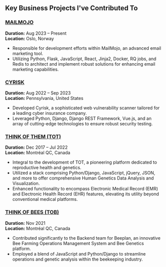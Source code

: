 ## Key Business Projects I've Contributed To


### [MAILMOJO](https://mailmojo.no/)
**Duration:** Aug 2023 – Present  
**Location:** Oslo, Norway

- Responsible for development efforts within MailMojo, an advanced email marketing tool.
- Utilizing Python, Flask, JavaScript, React, Jinja2, Docker, RQ jobs, and Redis to architect and implement robust solutions for enhancing email marketing capabilities.


### [CYRISK](https://cyrisk.com/)
**Duration:** Aug 2022 – Sep 2023  
**Location:** Pennsylvania, United States  

- Developed Cyrisk, a sophisticated web vulnerability scanner tailored for a leading cyber insurance company.
- Leveraged Python, Django, Django REST Framework, Vue.js, and an array of cutting-edge technologies to ensure robust security testing.

### [THINK OF THEM (TOT)](https://thinkofthem.com/)
**Duration:** Dec 2017 – Jul 2022  
**Location:** Montréal QC, Canada  

- Integral to the development of TOT, a pioneering platform dedicated to reproductive health and genetics.
- Utilized a stack comprising Python/Django, JavaScript, jQuery, JSON, and more to offer comprehensive Human Genetics Data Analysis and Visualization.
- Enhanced functionality to encompass Electronic Medical Record (EMR) and Electronic Health Record (EHR) features, elevating its utility beyond conventional medical platforms.

### [THINK OF BEES (TOB)](https://thinkofbees.com)
**Duration:** Nov 2021  
**Location:** Montréal QC, Canada  

- Contributed significantly to the Backend team for Beeplan, an innovative Bee Farming Operations Management System and Bee Genetics platform.
- Employed a blend of JavaScript and Python/Django to streamline operations and genetic analysis within the beekeeping industry.
